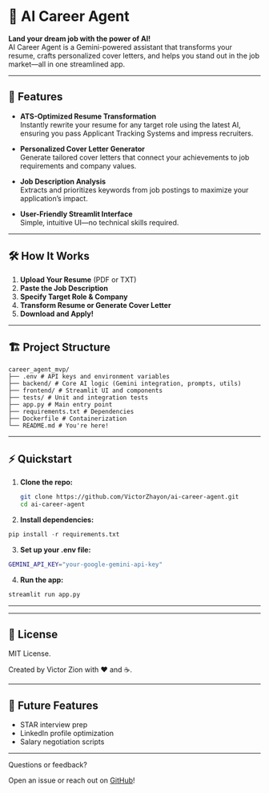 # 💼 AI Career Agent

**Land your dream job with the power of AI!**  
AI Career Agent is a Gemini-powered assistant that transforms your resume, crafts personalized cover letters, and helps you stand out in the job market—all in one streamlined app.

---

## 🚀 Features

- **ATS-Optimized Resume Transformation**  
  Instantly rewrite your resume for any target role using the latest AI, ensuring you pass Applicant Tracking Systems and impress recruiters.

- **Personalized Cover Letter Generator**  
  Generate tailored cover letters that connect your achievements to job requirements and company values.

- **Job Description Analysis**  
  Extracts and prioritizes keywords from job postings to maximize your application’s impact.

- **User-Friendly Streamlit Interface**  
  Simple, intuitive UI—no technical skills required.

---

## 🛠️ How It Works

1. **Upload Your Resume** (PDF or TXT)
2. **Paste the Job Description**
3. **Specify Target Role & Company**
4. **Transform Resume or Generate Cover Letter**
5. **Download and Apply!**

---

## 🏗️ Project Structure
```
career_agent_mvp/ 
├── .env # API keys and environment variables 
├── backend/ # Core AI logic (Gemini integration, prompts, utils) 
├── frontend/ # Streamlit UI and components 
├── tests/ # Unit and integration tests 
├── app.py # Main entry point 
├── requirements.txt # Dependencies 
├── Dockerfile # Containerization 
└── README.md # You're here!
```

---

## ⚡ Quickstart

1. **Clone the repo:**
   ```sh
   git clone https://github.com/VictorZhayon/ai-career-agent.git
   cd ai-career-agent
   ```

2. **Install dependencies:**
```python
pip install -r requirements.txt
```

3. **Set up your .env file:**
```sh
GEMINI_API_KEY="your-google-gemini-api-key"
```

4. **Run the app:**
```python
streamlit run app.py
```

---
---

## 📝 License
MIT License.

Created by Victor Zion with ❤️ and ☕.

---

## 🌟 Future Features
- STAR interview prep
- LinkedIn profile optimization
- Salary negotiation scripts
---
Questions or feedback?

Open an issue or reach out on [GitHub](https://github.com/VictorZhayon/AI-Career-Agent/issues/new)!